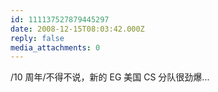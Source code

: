 ```yaml
---
id: 111137527879445297
date: 2008-12-15T08:03:42.000Z
reply: false
media_attachments: 0
---
```


/10 周年/不得不说，新的 EG 美国 CS 分队很劲爆...

